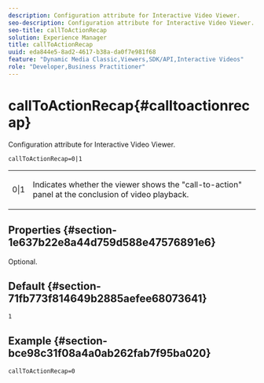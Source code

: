 ```yaml
---
description: Configuration attribute for Interactive Video Viewer.
seo-description: Configuration attribute for Interactive Video Viewer.
seo-title: callToActionRecap
solution: Experience Manager
title: callToActionRecap
uuid: eda844e5-8ad2-4617-b38a-da0f7e981f68
feature: "Dynamic Media Classic,Viewers,SDK/API,Interactive Videos"
role: "Developer,Business Practitioner"
---
```


# callToActionRecap{#calltoactionrecap}

Configuration attribute for Interactive Video Viewer.

 `callToActionRecap=0|1`

<table id="table_441553CD34C94A58A9D7CBF772DEDDB6"> 
 <tbody> 
  <tr> 
   <td colname="col1"> <p> <span class="codeph"> 0|1</span> </p> </td> 
   <td colname="col2"> <p> Indicates whether the viewer shows the "call-to-action" panel at the conclusion of video playback. </p> </td> 
  </tr> 
 </tbody> 
</table>

## Properties {#section-1e637b22e8a44d759d588e47576891e6}

Optional.

## Default {#section-71fb773f814649b2885aefee68073641}

`1`

## Example {#section-bce98c31f08a4a0ab262fab7f95ba020}

```
callToActionRecap=0
```

